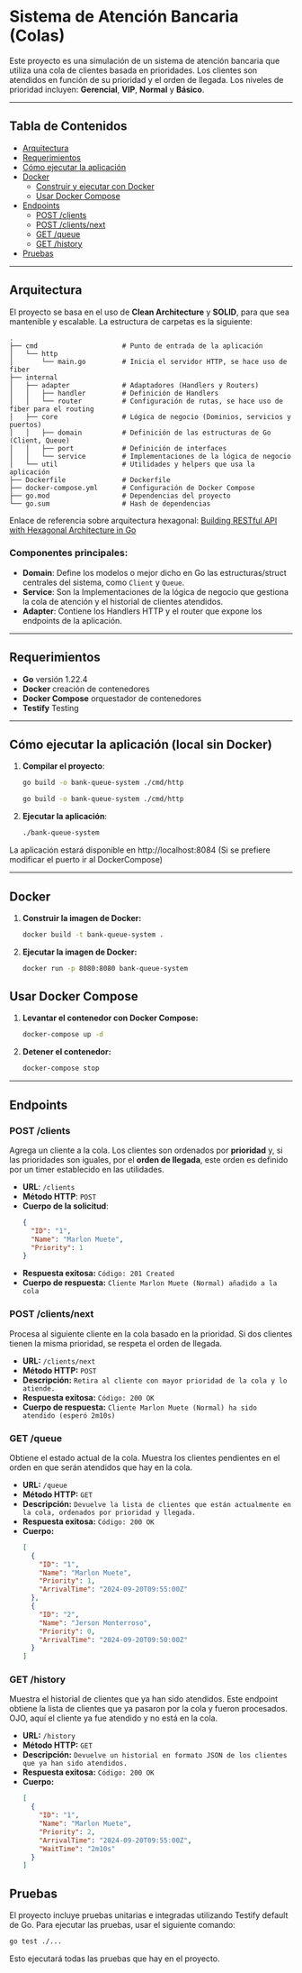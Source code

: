 # Sistema de Atención Bancaria (Colas)

Este proyecto es una simulación de un sistema de atención bancaria que utiliza una cola de clientes basada en prioridades. Los clientes son atendidos en función de su prioridad y el orden de llegada. Los niveles de prioridad incluyen: **Gerencial**, **VIP**, **Normal** y **Básico**.

---

## Tabla de Contenidos

- [Arquitectura](#arquitectura)
- [Requerimientos](#requerimientos)
- [Cómo ejecutar la aplicación](#cómo-ejecutar-la-aplicación)
- [Docker](#docker)
  - [Construir y ejecutar con Docker](#construir-y-ejecutar-con-docker)
  - [Usar Docker Compose](#usar-docker-compose)
- [Endpoints](#endpoints)
  - [POST /clients](#post-clients)
  - [POST /clients/next](#post-clientsnext)
  - [GET /queue](#get-queue)
  - [GET /history](#get-history)
- [Pruebas](#pruebas)

---

## Arquitectura

El proyecto se basa en el uso de **Clean Architecture** y **SOLID**, para que sea mantenible y escalable. La estructura de carpetas es la siguiente:
```
.
├── cmd                     # Punto de entrada de la aplicación
│   └── http
│       └── main.go         # Inicia el servidor HTTP, se hace uso de fiber
├── internal
│   ├── adapter             # Adaptadores (Handlers y Routers)
│   │   ├── handler         # Definición de Handlers
│   │   └── router          # Configuración de rutas, se hace uso de fiber para el routing
│   ├── core                # Lógica de negocio (Dominios, servicios y puertos)
│   │   ├── domain          # Definición de las estructuras de Go (Client, Queue)
│   │   ├── port            # Definición de interfaces
│   │   └── service         # Implementaciones de la lógica de negocio
│   └── util                # Utilidades y helpers que usa la aplicación
├── Dockerfile              # Dockerfile
├── docker-compose.yml      # Configuración de Docker Compose
├── go.mod                  # Dependencias del proyecto
└── go.sum                  # Hash de dependencias
```

Enlace de referencia sobre arquitectura hexagonal: [Building RESTful API with Hexagonal Architecture in Go](https://dev.to/bagashiz/building-restful-api-with-hexagonal-architecture-in-go-1mij)

### Componentes principales:
- **Domain**: Define los modelos o mejor dicho en Go las estructuras/struct centrales del sistema, como `Client` y `Queue`.
- **Service**: Son la Implementaciones de la lógica de negocio que gestiona la cola de atención y el historial de clientes atendidos.
- **Adapter**: Contiene los Handlers HTTP y el router que expone los endpoints de la aplicación.

---

## Requerimientos

- **Go** versión 1.22.4
- **Docker** creación de contenedores
- **Docker Compose** orquestador de contenedores
- **Testify** Testing

---

## Cómo ejecutar la aplicación (local sin Docker)

1. **Compilar el proyecto**:

   ```bash
   go build -o bank-queue-system ./cmd/http
   ```

   ```bash
   go build -o bank-queue-system ./cmd/http

2. **Ejecutar la aplicación**:

   ```bash
   ./bank-queue-system
   ```
  
La aplicación estará disponible en http://localhost:8084 (Si se prefiere modificar el puerto ir al DockerCompose)

---

## Docker

1. **Construir la imagen de Docker:**
   ```bash
   docker build -t bank-queue-system .
   ```
2. **Ejecutar la imagen de Docker:**
   ```bash
   docker run -p 8080:8080 bank-queue-system
   ```

## Usar Docker Compose

1. **Levantar el contenedor con Docker Compose:**
   ```bash
   docker-compose up -d
   ```
2. **Detener el contenedor:**
   ```bash
   docker-compose stop
   ```

---

## Endpoints

### POST /clients

Agrega un cliente a la cola. Los clientes son ordenados por **prioridad** y, si las prioridades son iguales, por el **orden de llegada**, este orden es definido por un timer establecido en las utilidades.

- **URL**: `/clients`
- **Método HTTP**: `POST`
- **Cuerpo de la solicitud**:
  ```json
  {
    "ID": "1",
    "Name": "Marlon Muete",
    "Priority": 1
  }
  ```
- **Respuesta exitosa:**
  `Código: 201 Created`
- **Cuerpo de respuesta:**
  `Cliente Marlon Muete (Normal) añadido a la cola`

  
### POST /clients/next

Procesa al siguiente cliente en la cola basado en la prioridad. Si dos clientes tienen la misma prioridad, se respeta el orden de llegada.

- **URL:** `/clients/next`
- **Método HTTP:** `POST`
- **Descripción:** `Retira al cliente con mayor prioridad de la cola y lo atiende.`
- **Respuesta exitosa:**
  `Código: 200 OK`
- **Cuerpo de respuesta:**
  `Cliente Marlon Muete (Normal) ha sido atendido (esperó 2m10s)`


### GET /queue

Obtiene el estado actual de la cola. Muestra los clientes pendientes en el orden en que serán atendidos que hay en la cola.

- **URL:** `/queue`
- **Método HTTP:** `GET`
- **Descripción:** `Devuelve la lista de clientes que están actualmente en la cola, ordenados por prioridad y llegada.`
- **Respuesta exitosa:**
  `Código: 200 OK`
- **Cuerpo:**
  ```json
  [
    {
      "ID": "1",
      "Name": "Marlon Muete",
      "Priority": 1,
      "ArrivalTime": "2024-09-20T09:55:00Z"
    },
    {
      "ID": "2",
      "Name": "Jerson Monterroso",
      "Priority": 0,
      "ArrivalTime": "2024-09-20T09:50:00Z"
    }
  ]
  ```


### GET /history

Muestra el historial de clientes que ya han sido atendidos. Este endpoint obtiene la lista de clientes que ya pasaron por la cola y fueron procesados. OJO, aquí el cliente ya fue atendido y no está en la cola.

- **URL:** `/history`
- **Método HTTP:** `GET`
- **Descripción:** `Devuelve un historial en formato JSON de los clientes que ya han sido atendidos.`
- **Respuesta exitosa:**
  `Código: 200 OK`
- **Cuerpo:**
  ```json
  [
    {
      "ID": "1",
      "Name": "Marlon Muete",
      "Priority": 2,
      "ArrivalTime": "2024-09-20T09:55:00Z",
      "WaitTime": "2m10s"
    }
  ]
  ```


## Pruebas

El proyecto incluye pruebas unitarias e integradas utilizando Testify default de Go. Para ejecutar las pruebas, usar el siguiente comando:

  ```bash
  go test ./...
  ```

Esto ejecutará todas las pruebas que hay en el proyecto.